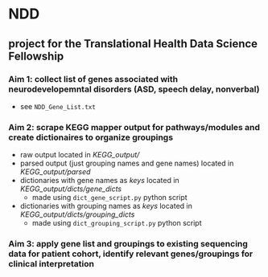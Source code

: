 # NDD
## project for the Translational Health Data Science Fellowship

### Aim 1: collect list of genes associated with neurodevelopemntal disorders (ASD, speech delay, nonverbal)
- see `NDD_Gene_List.txt`

### Aim 2: scrape KEGG mapper output for pathways/modules and create dictionaires to organize groupings
- raw output located in *KEGG_output/*
- parsed output (just grouping names and gene names) located in *KEGG_output/parsed*
- dictionaries with gene names as *keys* located in *KEGG_output/dicts/gene_dicts*
	- made using `dict_gene_script.py` python script
- dictionaries with grouping names as *keys* located in *KEGG_output/dicts/grouping_dicts* 
	- made using `dict_grouping_script.py` python script

### Aim 3: apply gene list and groupings to existing sequencing data for patient cohort, identify relevant genes/groupings for clinical interpretation  

